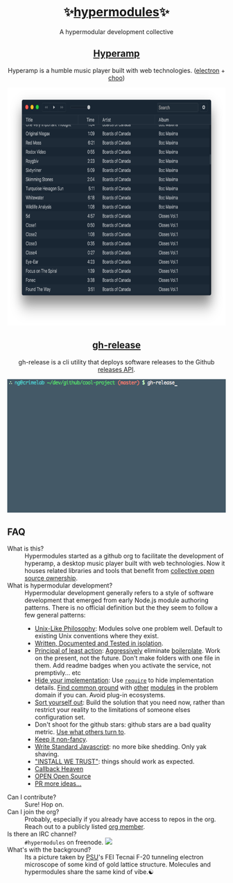 <div align="center">

<h1>✨<a href="https://github.com/hypermodules">hypermodules</a>✨</h1>
<p>A hypermodular development collective</p>

<h2><a href="https://github.com/hypermodules/hyperamp">Hyperamp</a></h2>
<p>Hyperamp is a humble music player built with web technologies. (<a href="http://electron.atom.io">electron</a> + <a href="https://choo.io">choo</a>)</p>
<img src="/static/hyperamp-1x.png" srcset="/static/hyperamp-2x.png 2x" height="548" />

<h2><a href="https://github.com/hypermodules/gh-release">gh-release</a></h2>
<p>gh-release is a cli utility that deploys software releases to the Github <a href="https://developer.github.com/v3/repos/releases/">releases API</a>.</p>
<img src="/static/gh-release.gif" height="307" />

</div>

## FAQ

<dl>
    <dt>What is this?</dt>
    <dd>Hypermodules started as a github org to facilitate the development of hyperamp, a desktop music player built with web technologies. Now it houses related libraries and tools that benefit from <a href="https://twitter.com/zeke/status/826504522679791616">collective open source ownership</a>.</dd>
    <dt id="hypermodular">What is hypermodular development?</dt>
    <dd>Hypermodular development generally refers to a style of software development that emerged from early Node.js module authoring patterns. There is no official definition but the they seem to follow a few general patterns:
        <ul>
            <li><a href="http://substack.net/many_things">Unix-Like Philosophy</a>: Modules solve one problem well. Default to existing Unix conventions where they exist.</li>
            <li><a href="https://gist.github.com/substack/68f8d502be42d5cd4942#gistcomment-1365106">Written, Documented and Tested in isolation</a>.</li>
            <li><a href="https://www.reddit.com/r/node/comments/5t2hc8/stepbystep_tutorial_to_build_a_modern_javascript/">Principal of least action</a>: <a href="https://twitter.com/substack/status/682446137035456516">Aggressively</a> eliminate <a href="https://gist.github.com/substack/5075355">boilerplate</a>.  Work on the present, not the future.  Don't make folders with one file in them.  Add readme badges when you activate the service, not premptivly... etc</li>
            <li><a href="https://opbeat.com/community/posts/hypermodular-development-by-mathias-buus/">Hide your implementation</a>: Use <a href="http://mafintosh.com/pragmatic-modularity.html"><code>require</code></a> to hide implementation details. <a href="https://github.com/maxogden/abstract-blob-store">Find common ground</a> with <a href="https://github.com/juliangruber/abstract-random-access">other</a> <a href="https://github.com/Level/abstract-leveldown">modules</a> in the problem domain if you can. Avoid plug-in ecosystems.</li>
            <li><a href="https://twitter.com/substack/status/806724994193465346">Sort yourself out</a>: Build the solution that you need now, rather than restrict your reality to the limitations of someone elses configuration set.</li>
            <li>Don't shoot for the github stars: github stars are a bad quality metric. <a href="http://node-modules.com/?u=bcomnes">Use what others turn to</a>.</li>
            <li><a href="https://github.com/yoshuawuyts/tiny-guide-to-non-fancy-node">Keep it non-fancy</a>.</li>
            <li><a href="http://standardjs.com/">Write Standard Javascript</a>: no more bike shedding.  Only yak shaving.</li>
            <li><a href="http://module.party">"INSTALL WE TRUST"</a>: things should work as expected.</li>
            <li><a href="http://callbackhell.com/">Callback Heaven</a></li>
            <li><a href="http://openopensource.org">OPEN Open Source</a></li>
            <li><a href="https://github.com/hypermodules/hypermodul.es/issues/new">PR more ideas&#x2026;</a></li>
        </ul>
    </dd>
    <dt>Can I contribute?</dt>
    <dd>Sure! Hop on.</dd>
    <dt>Can I join the org?</dt>
    <dd>Probably, especially if you already have access to repos in the org. Reach out to a publicly listed <a href="https://github.com/orgs/hypermodules/people">org member</a>.</dd>
    <dt>Is there an IRC channel?</dt>
    <dd>
        <code>#hypermodules</code> on freenode.
        <a href="https://www.irccloud.com/invite?channel=%23hypermodules&amp;hostname=irc.freenode.net&amp;port=6697&amp;ssl=1" target="_blank"><img src="https://img.shields.io/badge/IRC-%23hypermodules-1e72ff.svg?style=flat-square" height="20">
        </a>
    </dd>
    <dt>What's with the background?</dt>
    <dd>Its a picture taken by <a href="https://www.pdx.edu/cemn/">PSU</a>'s FEI Tecnai F-20 tunneling electron microscope of some kind of gold lattice structure. Molecules and hypermodules share the same kind of vibe.☯</dd>
</dl>
